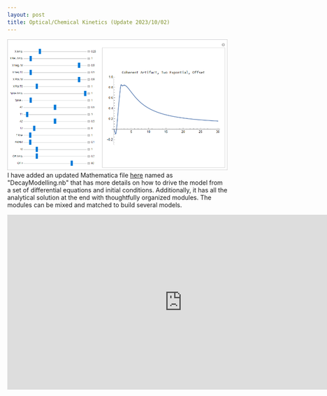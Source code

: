 ```yaml
---
layout: post
title: Optical/Chemical Kinetics (Update 2023/10/02)
---
```

![XPM->Exp1->Exp2->Offset](https://github.com/fathi0amir/Kinetics/blob/main/DecayModel.png?raw=true)
I have added an updated Mathematica file [here](https://github.com/fathi0amir/Kinetics)
named as "DecayModelling.nb" that has more details on how to drive the model from
a set of differential equations and initial conditions. Additionally, it has
all the analytical solution at the end with thoughtfully organized modules.
The modules can be mixed and matched to build several models.

<iframe width='800' height='400' src='https://www.wolframcloud.com/obj/58500f35-c10c-4f9d-8906-0df5c73804f5' frameborder='0'></iframe>

